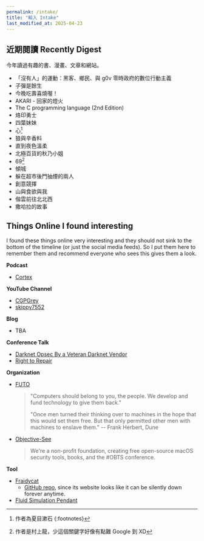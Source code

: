 ```yaml
---
permalink: /intake/
title: "輸入 Intake"
last_modified_at: 2025-04-23
---
```


## 近期閱讀 Recently Digest

今年讀過有趣的書、漫畫、文章和網站。

- 「沒有人」的運動：黑客、鄉民、與 g0v 零時政府的數位行動主義
- 子彈是餘生
- 今晚吃壽喜燒喔！
- AKARI - 回家的燈火
- The C programming language (2nd Edition)
- 烙印勇士
- 四葉妹妹
- 心[^2]
- 狼與辛香料
- 直到夜色溫柔
- 北極百貨的秋乃小姐
- 69[^1]
- 傾城
- 躲在超市後門抽煙的兩人
- 創意競擇
- 山與食欲與我
- 偕雲前往北北西
- 撒哈拉的故事

[^1]: 作者是村上龍，少這個關鍵字好像有點難 Google 到 XD
[^2]: 作者為夏目漱石
{:footnotes}

## Things Online I found interesting

I found these things online very interesting and they should not sink to the bottom of the timeline (or just the social media feeds). So I put them here to remember them and recommend everyone who sees this gives them a look.

**Podcast**
- [Cortex](https://www.relay.fm/cortex)

**YouTube Channel**
- [CGPGrey](https://www.youtube.com/@cgpgrey)
- [skippy7552](https://www.youtube.com/@skippy7552)

**Blog**
- TBA

**Conference Talk**
- [Darknet Opsec By a Veteran Darknet Vendor](https://www.youtube.com/watch?v=01oeaBb85Xc)
- [Right to Repair](https://www.youtube.com/watch?v=2ol3rMem_Eg)

**Organization**
- [FUTO](https://futo.org/)
  > "Computers should belong to you, the people. We develop and fund technology to give them back."
  >
  > "Once men turned their thinking over to machines in the hope that this would set them free. But that only permitted other men with machines to enslave them." --  Frank Herbert, Dune
- [Objective-See](https://objective-see.org/)
  > We're a non-profit foundation, creating free open-source macOS security tools, books, and the #OBTS conference.

**Tool**
- [Fraidycat](https://fraidyc.at/)
  - [GitHub repo](https://github.com/kickscondor/fraidycat), since its website looks like it can be silently down forever anytime.
- [Fluid Simulation Pendant](https://mitxela.com/projects/fluid-pendant)
